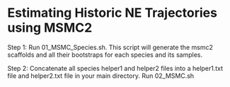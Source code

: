 # Estimating Historic NE Trajectories using MSMC2

Step 1: Run 01_MSMC_Species.sh. This script will generate the msmc2 scaffolds and all 
their bootstraps for each species and its samples.  

Step 2: Concatenate all species helper1 and helper2 files into a helper1.txt file and 
helper2.txt file in your main directory. Run 02_MSMC.sh
